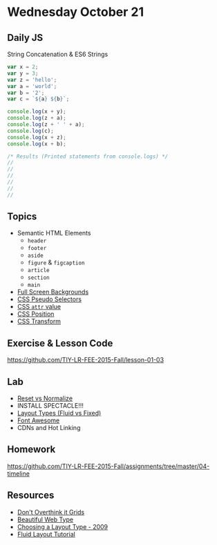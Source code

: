 # Wednesday October 21


## Daily JS

String Concatenation & ES6 Strings

```js
var x = 2;
var y = 3;
var z = 'hello';
var a = 'world';
var b = '2';
var c = `${a} ${b}`;

console.log(x + y);
console.log(z + a);
console.log(z + ' ' + a);
console.log(c);
console.log(x + z);
console.log(x + b);

/* Results (Printed statements from console.logs) */
//
//
//
//
//
//
```

## Topics

* Semantic HTML Elements
  - `header`
  - `footer`
  - `aside`
  - `figure` & `figcaption`
  - `article`
  - `section`
  - `main`
* [Full Screen Backgrounds](backgrounds.html)
* [CSS Pseudo Selectors](pseudo-selectors.html)
* [CSS `attr` value](attr.html)
* [CSS Position](position.html)
* [CSS Transform](transform.html)

## Exercise & Lesson Code

https://github.com/TIY-LR-FEE-2015-Fall/lesson-01-03

## Lab

* [Reset vs Normalize](reseting.html)
* INSTALL SPECTACLE!!!
* [Layout Types (Fluid vs Fixed)](layout-types.html)
* [Font Awesome](http://fontawesome.io/)
* CDNs and Hot Linking

## Homework

https://github.com/TIY-LR-FEE-2015-Fall/assignments/tree/master/04-timeline

## Resources

* [Don't Overthink it Grids](https://css-tricks.com/dont-overthink-it-grids/)
* [Beautiful Web Type](http://hellohappy.org/beautiful-web-type/)
* [Choosing a Layout Type - 2009](http://www.smashingmagazine.com/2009/06/fixed-vs-fluid-vs-elastic-layout-whats-the-right-one-for-you/)
* [Fluid Layout Tutorial](http://www.creativebloq.com/css3/create-fluid-layouts-html5-and-css3-3142768)
